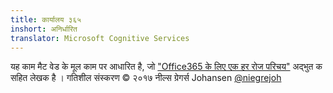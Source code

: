 ```yaml
---
title: कार्यालय ३६५
inshort: अनिर्धारित
translator: Microsoft Cognitive Services
---
```



यह काम मैट वेड के मूल काम पर आधारित है, जो ["Office365 के लिए एक हर रोज परिचय"](http://icansharepoint.com/an-everyday-intro-to-office-365/) अद्भुत क सहित लेखक है । गतिशील संस्करण © २०१७ नील्स ग्रेगर्स Johansen [@niegrejoh](https://twitter.com/niegrejoh)

